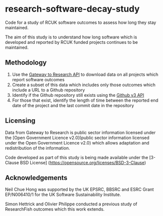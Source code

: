 # research-software-decay-study
Code for a study of RCUK software outcomes to assess how long they stay maintained.

The aim of this study is to understand how long software which is developed and reported by RCUK funded projects continues to be maintained.

## Methodology

1. Use the [Gateway to Research API](http://gtr.rcuk.ac.uk/resources/GtR-2-API-v1.6.pdf) to download data on all projects which report software outcomes
2. Create a subset of this data which includes only those outcomes which include a URL to a Github repository
3. Identify if the Github repository still exists using the [Github v3 API](https://developer.github.com/v3/)
4. For those that exist, identify the length of time between the reported end date of the project and the last commit date in the repository

## Licensing

Data from Gateway to Research is public sector information licensed under the [Open Government Licence v2.0](public sector information licensed under the Open Government Licence v2.0) which allows adaptation and redistribution of the information.

Code developed as part of this study is being made available under the [3-Clause BSD License] (https://opensource.org/licenses/BSD-3-Clause)

## Acknowledgements

Neil Chue Hong was supported by the UK EPSRC, BBSRC and ESRC Grant EP/N006410/1 for the UK Software Sustainability Institute.

Simon Hettrick and Olivier Philippe conducted a previous study of ResearchFish outcomes which this work extends.
